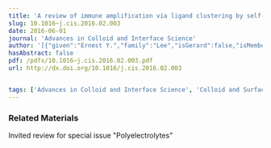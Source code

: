 ```yaml
---
title: 'A review of immune amplification via ligand clustering by self-assembled liquid–crystalline DNA complexes'
slug: 10.1016~j.cis.2016.02.003
date: 2016-06-01
journal: 'Advances in Colloid and Interface Science'
author: '[{"given":"Ernest Y.","family":"Lee","isGerard":false,"isMember":true,"isFirst":false,"isCorresponding":false},{"given":"Calvin K.","family":"Lee","isGerard":false,"isMember":true,"isFirst":false,"isCorresponding":false},{"given":"Nathan W.","family":"Schmidt","isGerard":false,"isMember":true,"isFirst":false,"isCorresponding":false},{"given":"Fan","family":"Jin","isGerard":false,"isMember":true,"isFirst":false,"isCorresponding":false},{"given":"Roberto","family":"Lande","isGerard":false,"isMember":false,"isFirst":false,"isCorresponding":false},{"given":"Tine","family":"Curk","isGerard":false,"isMember":false,"isFirst":false,"isCorresponding":false},{"given":"Daan","family":"Frenkel","isGerard":false,"isMember":false,"isFirst":false,"isCorresponding":false},{"orcid":"http://orcid.org/0000-0002-1169-6619","given":"Jure","family":"Dobnikar","isGerard":false,"isMember":false,"isFirst":false,"isCorresponding":false},{"given":"Michel","family":"Gilliet","isGerard":false,"isMember":false,"isFirst":false,"isCorresponding":false},{"given":"Gerard C.L.","family":"Wong","isGerard":true,"isMember":true,"isFirst":false,"isCorresponding":false}]'
hasAbstract: false
pdf: /pdfs/10.1016~j.cis.2016.02.003.pdf
url: http://dx.doi.org/10.1016/j.cis.2016.02.003


tags: ['Advances in Colloid and Interface Science', 'Colloid and Surface Chemistry', 'Physical and Theoretical Chemistry', 'Surfaces and Interfaces']
---
```

<!--truncate-->


### Related Materials

Invited review for special issue "Polyelectrolytes"